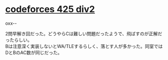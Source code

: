 # [codeforces 425 div2](http://codeforces.com/contest/832)

oxx--

2問早解き回だった。どうやらCは難しい問題だったようで、飛ばすのが正解だったらしい。  
Bは注意深く実装しないとWA/TLEするらしく、落とす人が多かった。同室ではDとBのAC数が同じだった。  
